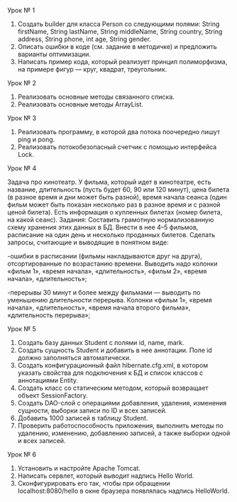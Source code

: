 Урок № 1

1. Создать builder для класса Person со следующими полями: String firstName, String lastName, String middleName, String country, String address, String phone, int age, String gender.
2. Описать ошибки в коде (см. задание в методичке) и предложить варианты оптимизации.
3. Написать пример кода, который реализует принцип полиморфизма, на примере фигур — круг, квадрат, треугольник.

Урок № 2
1. Реализовать основные методы связанного списка.
2. Реализовать основные методы ArrayList.

Урок № 3
1. Реализовать программу, в которой два потока поочередно пишут ping и pong.
2. Реализовать потокобезопасный счетчик с помощью интерфейса Lock.

Урок № 4

Задача про кинотеатр.
У фильма, который идет в кинотеатре, есть название, длительность (пусть будет 60, 90 или 120 минут), цена билета (в разное время и дни может быть разной), время начала сеанса (один фильм может быть показан несколько раз в разное время и с разной ценой билета). Есть информация о купленных билетах (номер билета, на какой сеанс).
Задания:
Составить грамотную нормализованную схему хранения этих данных в БД. Внести в нее 4–5 фильмов, расписание на один день и несколько проданных билетов.
Сделать запросы, считающие и выводящие в понятном виде:

-ошибки в расписании (фильмы накладываются друг на друга), отсортированные по возрастанию времени. Выводить надо колонки «фильм 1», «время начала», «длительность», «фильм 2», «время начала», «длительность»;

-перерывы 30 минут и более между фильмами — выводить по уменьшению длительности перерыва. Колонки «фильм 1», «время начала», «длительность», «время начала второго фильма», «длительность перерыва»;

Урок № 5

1. Создать базу данных Student с полями id, name, mark.
2. Создать сущность Student и добавить в нее аннотации. Поле id должно заполняться автоматически.
3. Создать конфигурационный файл hibernate.cfg.xml, в котором указать свойства для подключения к БД и список классов с аннотациями Entity.
4. Создать класс со статическим методом, который возвращает объект SessionFactory.
5. Создать DAO-слой с операциями добавления, удаления, изменения сущности, выборки записи по ID и всех записей.
6. Добавить 1000 записей в таблицу Student.
7. Проверить работоспособность приложения, выполнить методы по удалению, изменению, добавлению записей, а также выборки одной и всех записей.

Урок № 6

1. Установить и настройте Apache Tomcat.
2. Написать сервлет, который выводит надпись Hello World.
3. Сконфигурировать его так, чтобы при обращении localhost:8080/hello в окне браузера появлялась надпись HelloWorld.
